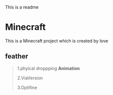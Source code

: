 This is a readme
# Minecraft
This is a Minecraft project which is created by love
## feather
> 1.phyical droppping **Animation** 
> 
> 2.ViaVersion
>
> 3.Optifine
